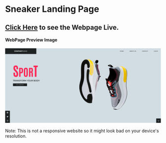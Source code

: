 # Sneaker Landing Page

## [Click Here](https://git-ritesh.github.io/Sneakers-Landing-Page/) to see the Webpage Live.

#### WebPage Preview Image

![WebPage Preview](img/live%20website.png)

Note: This is not a responsive website so it might look bad on your device's resolution. 